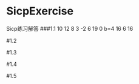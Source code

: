 # SicpExercise
Sicp练习解答
###1.1
10  12  8  3  -2  6  19  0  b=4  16  6  16

#1.2


#1.3


#1.4


#1.5


